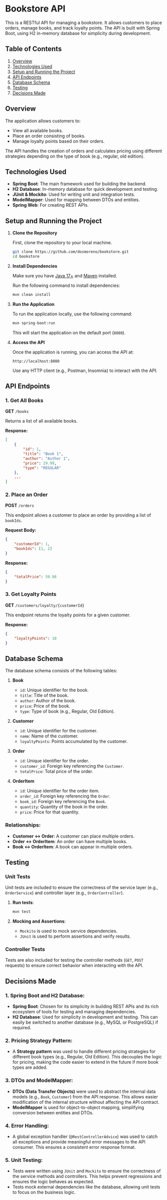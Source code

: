 # Bookstore API

This is a RESTful API for managing a bookstore. It allows customers to place orders, manage books, and track loyalty points. The API is built with Spring Boot, using H2 in-memory database for simplicity during development.

## Table of Contents
1. [Overview](#overview)
2. [Technologies Used](#technologies-used)
3. [Setup and Running the Project](#setup-and-running-the-project)
4. [API Endpoints](#api-endpoints)
5. [Database Schema](#database-schema)
6. [Testing](#testing)
7. [Decisions Made](#decisions-made)

## Overview

The application allows customers to:

- View all available books.
- Place an order consisting of books.
- Manage loyalty points based on their orders.

The API handles the creation of orders and calculates pricing using different strategies depending on the type of book (e.g., regular, old edition).

## Technologies Used

- **Spring Boot**: The main framework used for building the backend.
- **H2 Database**: In-memory database for quick development and testing.
- **JUnit & Mockito**: Used for writing unit and integration tests.
- **ModelMapper**: Used for mapping between DTOs and entities.
- **Spring Web**: For creating REST APIs.

## Setup and Running the Project

1. **Clone the Repository**

   First, clone the repository to your local machine.

   ```bash
   git clone https://github.com/dosmoreno/bookstore.git
   cd bookstore
   ```

2. **Install Dependencies**

   Make sure you have [Java 17+](https://adoptopenjdk.net/) and [Maven](https://maven.apache.org/) installed.

   Run the following command to install dependencies:

   ```bash
   mvn clean install
   ```

3. **Run the Application**

   To run the application locally, use the following command:

   ```bash
   mvn spring-boot:run
   ```

   This will start the application on the default port (`8080`).

4. **Access the API**

   Once the application is running, you can access the API at:

   ```
   http://localhost:8080
   ```

   Use any HTTP client (e.g., Postman, Insomnia) to interact with the API.

## API Endpoints

### 1. **Get All Books**

   **GET** `/books`

   Returns a list of all available books.

   **Response:**
   ```json
   [
       {
           "id": 1,
           "title": "Book 1",
           "author": "Author 1",
           "price": 29.99,
           "type": "REGULAR"
       },
       ...
   ]
   ```

### 2. **Place an Order**

   **POST** `/orders`

   This endpoint allows a customer to place an order by providing a list of `bookIds`.

   **Request Body:**
   ```json
   {
       "customerId": 1,
       "bookIds": [1, 2]
   }
   ```

   **Response:**
   ```json
   {
       "totalPrice": 59.98
   }
   ```

### 3. **Get Loyalty Points**

   **GET** `/customers/loyalty/{customerId}`

   This endpoint returns the loyalty points for a given customer.

   **Response:**
   ```json
   {
       "loyaltyPoints": 10
   }
   ```

## Database Schema

The database schema consists of the following tables:

1. **Book**
   - `id`: Unique identifier for the book.
   - `title`: Title of the book.
   - `author`: Author of the book.
   - `price`: Price of the book.
   - `type`: Type of book (e.g., Regular, Old Edition).

2. **Customer**
   - `id`: Unique identifier for the customer.
   - `name`: Name of the customer.
   - `loyaltyPoints`: Points accumulated by the customer.

3. **Order**
   - `id`: Unique identifier for the order.
   - `customer_id`: Foreign key referencing the `Customer`.
   - `totalPrice`: Total price of the order.

4. **OrderItem**
   - `id`: Unique identifier for the order item.
   - `order_id`: Foreign key referencing the `Order`.
   - `book_id`: Foreign key referencing the `Book`.
   - `quantity`: Quantity of the book in the order.
   - `price`: Price for that quantity.

### Relationships:
- **Customer ↔ Order**: A customer can place multiple orders.
- **Order ↔ OrderItem**: An order can have multiple books.
- **Book ↔ OrderItem**: A book can appear in multiple orders.

## Testing

### Unit Tests

Unit tests are included to ensure the correctness of the service layer (e.g., `OrderService`) and controller layer (e.g., `OrderController`).

1. **Run tests**:

   ```bash
   mvn test
   ```

2. **Mocking and Assertions**:
   - `Mockito` is used to mock service dependencies.
   - `JUnit` is used to perform assertions and verify results.

### Controller Tests

Tests are also included for testing the controller methods (`GET`, `POST` requests) to ensure correct behavior when interacting with the API.

## Decisions Made

### 1. **Spring Boot and H2 Database**:
   - **Spring Boot**: Chosen for its simplicity in building REST APIs and its rich ecosystem of tools for testing and managing dependencies.
   - **H2 Database**: Used for simplicity in development and testing. This can easily be switched to another database (e.g., MySQL or PostgreSQL) if required.

### 2. **Pricing Strategy Pattern**:
   - A **Strategy pattern** was used to handle different pricing strategies for different book types (e.g., Regular, Old Edition). This decouples the logic for pricing, making the code easier to extend in the future if more book types are added.

### 3. **DTOs and ModelMapper**:
   - **DTOs (Data Transfer Objects)** were used to abstract the internal data models (e.g., `Book`, `Customer`) from the API response. This allows easier modification of the internal structure without affecting the API contract.
   - **ModelMapper** is used for object-to-object mapping, simplifying conversion between entities and DTOs.

### 4. **Error Handling**:
   - A global exception handler (`@RestControllerAdvice`) was used to catch all exceptions and provide meaningful error messages to the API consumer. This ensures a consistent error response format.

### 5. **Unit Testing**:
   - Tests were written using `JUnit` and `Mockito` to ensure the correctness of the service methods and controllers. This helps prevent regressions and ensures the logic behaves as expected.
   - Tests mock external dependencies like the database, allowing unit tests to focus on the business logic.
